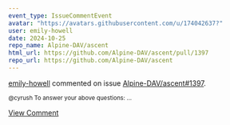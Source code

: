 ```yaml
---
event_type: IssueCommentEvent
avatar: "https://avatars.githubusercontent.com/u/174042637?"
user: emily-howell
date: 2024-10-25
repo_name: Alpine-DAV/ascent
html_url: https://github.com/Alpine-DAV/ascent/pull/1397
repo_url: https://github.com/Alpine-DAV/ascent
---
```


<a href='https://github.com/emily-howell' target='_blank'>emily-howell</a> commented on issue <a href='https://github.com/Alpine-DAV/ascent/pull/1397' target='_blank'>Alpine-DAV/ascent#1397</a>.

<small>@cyrush To answer your above questions:...</small>

<a href='https://github.com/Alpine-DAV/ascent/pull/1397' target='_blank'>View Comment</a>